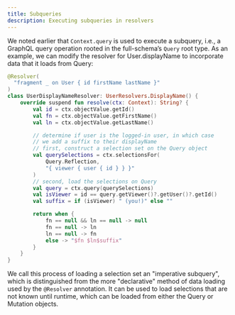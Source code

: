```yaml
---
title: Subqueries
description: Executing subqueries in resolvers
---
```


We noted earlier that `Context.query` is used to execute a subquery, i.e., a GraphQL query operation rooted in the full-schema’s `Query` root type.  As an example, we can modify the resolver for User.displayName to incorporate data that it loads from Query:

```kotlin
@Resolver(
  "fragment _ on User { id firstName lastName }"
)
class UserDisplayNameResolver: UserResolvers.DisplayName() {
    override suspend fun resolve(ctx: Context): String? {
        val id = ctx.objectValue.getId()
        val fn = ctx.objectValue.getFirstName()
        val ln = ctx.objectValue.getLastName()

        // determine if user is the logged-in user, in which case
        // we add a suffix to their displayName
        // first, construct a selection set on the Query object
        val querySelections = ctx.selectionsFor(
            Query.Reflection,
            "{ viewer { user { id } } }"
        )
        // second, load the selections on Query
        val query = ctx.query(querySelections)
        val isViewer = id == query.getViewer()?.getUser()?.getId()
        val suffix = if (isViewer) " (you!)" else ""

        return when {
            fn == null && ln == null -> null
            fn == null -> ln
            ln == null -> fn
            else -> "$fn $ln$suffix"
        }
    }
}
```

We call this process of loading a selection set an "imperative subquery", which is distinguished from the more "declarative" method of data loading used by the `@Resolver` annotation. It can be used to load selections that are not known until runtime, which can be loaded from either the Query or Mutation objects.
